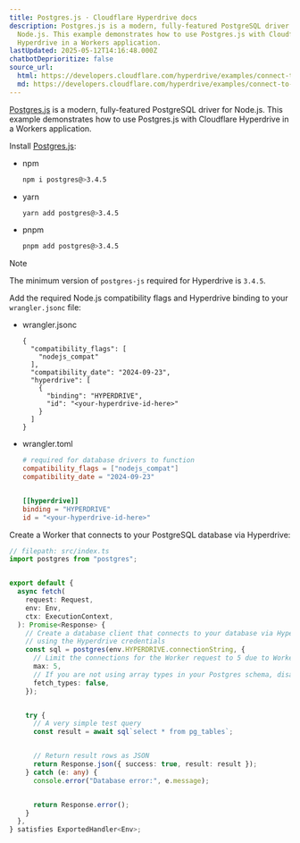 ```yaml
---
title: Postgres.js · Cloudflare Hyperdrive docs
description: Postgres.js is a modern, fully-featured PostgreSQL driver for
  Node.js. This example demonstrates how to use Postgres.js with Cloudflare
  Hyperdrive in a Workers application.
lastUpdated: 2025-05-12T14:16:48.000Z
chatbotDeprioritize: false
source_url:
  html: https://developers.cloudflare.com/hyperdrive/examples/connect-to-postgres/postgres-drivers-and-libraries/postgres-js/
  md: https://developers.cloudflare.com/hyperdrive/examples/connect-to-postgres/postgres-drivers-and-libraries/postgres-js/index.md
---
```


[Postgres.js](https://github.com/porsager/postgres) is a modern, fully-featured PostgreSQL driver for Node.js. This example demonstrates how to use Postgres.js with Cloudflare Hyperdrive in a Workers application.

Install [Postgres.js](https://github.com/porsager/postgres):

* npm

  ```sh
  npm i postgres@>3.4.5
  ```

* yarn

  ```sh
  yarn add postgres@>3.4.5
  ```

* pnpm

  ```sh
  pnpm add postgres@>3.4.5
  ```

Note

The minimum version of `postgres-js` required for Hyperdrive is `3.4.5`.

Add the required Node.js compatibility flags and Hyperdrive binding to your `wrangler.jsonc` file:

* wrangler.jsonc

  ```jsonc
  {
    "compatibility_flags": [
      "nodejs_compat"
    ],
    "compatibility_date": "2024-09-23",
    "hyperdrive": [
      {
        "binding": "HYPERDRIVE",
        "id": "<your-hyperdrive-id-here>"
      }
    ]
  }
  ```

* wrangler.toml

  ```toml
  # required for database drivers to function
  compatibility_flags = ["nodejs_compat"]
  compatibility_date = "2024-09-23"


  [[hyperdrive]]
  binding = "HYPERDRIVE"
  id = "<your-hyperdrive-id-here>"
  ```

Create a Worker that connects to your PostgreSQL database via Hyperdrive:

```ts
// filepath: src/index.ts
import postgres from "postgres";


export default {
  async fetch(
    request: Request,
    env: Env,
    ctx: ExecutionContext,
  ): Promise<Response> {
    // Create a database client that connects to your database via Hyperdrive
    // using the Hyperdrive credentials
    const sql = postgres(env.HYPERDRIVE.connectionString, {
      // Limit the connections for the Worker request to 5 due to Workers' limits on concurrent external connections
      max: 5,
      // If you are not using array types in your Postgres schema, disable `fetch_types` to avoid an additional round-trip (unnecessary latency)
      fetch_types: false,
    });


    try {
      // A very simple test query
      const result = await sql`select * from pg_tables`;


      // Return result rows as JSON
      return Response.json({ success: true, result: result });
    } catch (e: any) {
      console.error("Database error:", e.message);


      return Response.error();
    }
  },
} satisfies ExportedHandler<Env>;
```
